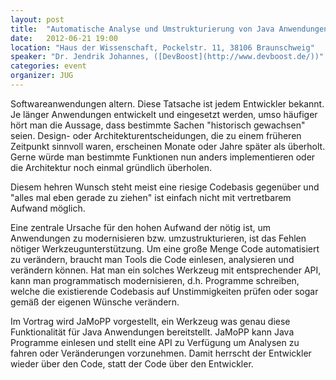 ```yaml
---
layout: post
title:  "Automatische Analyse und Umstrukturierung von Java Anwendungen mit JaMoPP"
date:   2012-06-21 19:00
location: "Haus der Wissenschaft, Pockelstr. 11, 38106 Braunschweig"
speaker: "Dr. Jendrik Johannes, ([DevBoost](http://www.devboost.de/))"
categories: event
organizer: JUG
---
```

Softwareanwendungen altern. Diese Tatsache ist jedem Entwickler bekannt. Je länger Anwendungen entwickelt und eingesetzt
werden, umso häufiger hört man die Aussage, dass bestimmte Sachen "historisch gewachsen" seien. Design- oder
Architekturentscheidungen, die zu einem früheren Zeitpunkt sinnvoll waren, erscheinen Monate oder Jahre später als
überholt. Gerne würde man bestimmte Funktionen nun anders implementieren oder die Architektur noch einmal gründlich überholen.

Diesem hehren Wunsch steht meist eine riesige Codebasis gegenüber und "alles mal eben gerade zu ziehen" ist einfach
nicht mit vertretbarem Aufwand möglich.

Eine zentrale Ursache für den hohen Aufwand der nötig ist, um Anwendungen zu modernisieren bzw. umzustrukturieren, ist
das Fehlen nötiger Werkzeugunterstützung. Um eine große Menge Code automatisiert zu verändern, braucht man Tools die
Code einlesen, analysieren und verändern können. Hat man ein solches Werkzeug mit entsprechender API, kann man
programmatisch modernisieren, d.h. Programme schreiben, welche die existierende Codebasis auf Unstimmigkeiten prüfen
oder sogar gemäß der eigenen Wünsche verändern.

Im Vortrag wird JaMoPP vorgestellt, ein Werkzeug was genau diese Funktionalität für Java Anwendungen bereitstellt.
JaMoPP kann Java Programme einlesen und stellt eine API zu Verfügung um Analysen zu fahren oder Veränderungen
vorzunehmen. Damit herrscht der Entwickler wieder über den Code, statt der Code über den Entwickler.